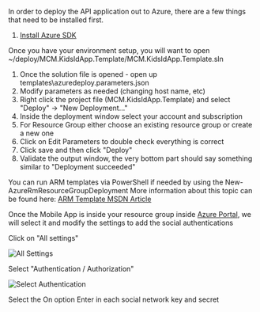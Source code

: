 In order to deploy the API application out to Azure, there are a few things that need to be installed first.

1. [Install Azure SDK](https://azure.microsoft.com/en-us/downloads/)

Once you have your environment setup, you will want to open ~/deploy/MCM.KidsIdApp.Template/MCM.KidsIdApp.Template.sln

1. Once the solution file is opened - open up templates\azuredeploy.parameters.json
1. Modify parameters as needed (changing host name, etc)
1. Right click the project file (MCM.KidsIdApp.Template) and select "Deploy" -> "New Deployment..."
1. Inside the deployment window select your account and subscription
1. For Resource Group either choose an existing resource group or create a new one
1. Click on Edit Parameters to double check everything is correct
1. Click save and then click "Deploy"
1. Validate the output window, the very bottom part should say something similar to "Deployment succeeded"

You can run ARM templates via PowerShell if needed by using the New-AzureRmResourceGroupDeployment 
More information about this topic can be found here: [ARM Template MSDN Article](https://azure.microsoft.com/en-us/documentation/articles/resource-group-template-deploy/)

Once the Mobile App is inside your resource group inside [Azure Portal](http://portal.azure.com/), we will select it and modify the settings to add the social authentications

Click on "All settings"

![All Settings](https://cloud.githubusercontent.com/assets/1068431/13200424/48838696-d80c-11e5-8e89-ad5c55ea5aea.png)

Select "Authentication / Authorization"

![Select Authentication](https://cloud.githubusercontent.com/assets/1068431/13200427/b8231c50-d80c-11e5-81b5-1ae56e2286fd.png)

Select the On option
Enter in each social network key and secret
